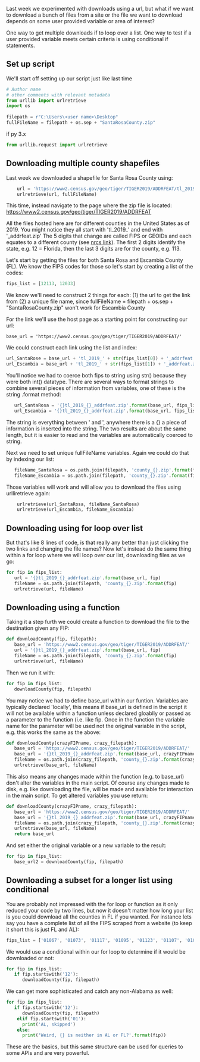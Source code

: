 Last week we experimented with downloads using a url, but what if we want to download a bunch of files from a site or the file we want to download depends on some user provided variable or area of interest?

One way to get multiple downloads if to loop over a list.
One way to test if a user provided variable meets certain criteria is using conditional if statements.

## Set up script
We'll start off setting up our script just like last time

```python
# Author name
# other comments with relevant metadata
from urllib import urlretrieve
import os
   
filepath = r"C:\Users\<user name>\Desktop"
fullFileName = filepath + os.sep + "SantaRosaCounty.zip"
```

if py 3.x
```python
from urllib.request import urlretrieve
```
## Downloading multiple county shapefiles

Last week we downloaded a shapefile for Santa Rosa County using:
```python
    url = 'https://www2.census.gov/geo/tiger/TIGER2019/ADDRFEAT/tl_2019_12113_addrfeat.zip'
    urlretrieve(url, fullFileName)
```
This time, instead navigate to the page where the zip file is located: https://www2.census.gov/geo/tiger/TIGER2019/ADDRFEAT

All the files hosted here are for different counties in the United States as of 2019. You might notice they all start with 'tl_2019_' and end with '_addrfeat.zip' The 5 digits that change are called FIPS or GEOIDs and each equates to a different county (see [nrcs link](https://www.nrcs.usda.gov/wps/portal/nrcs/detail/fl/about/?cid=nrcs143_013697)). The first 2 digits identify the state, e.g. 12 = Florida, then the last 3 digits are for the county, e.g.  113. 

Let's start by getting the files for both Santa Rosa and Escambia County (FL). We know the FIPS codes for those so let's start by creating a list of the codes:
```python
fips_list = [12113, 12033]
```
We know we'll need to construct 2 things for each:
     (1) the url to get the link from 
     (2) a unique file name, since fullFileName = filepath + os.sep + "SantaRosaCounty.zip" won't work for Escambia County

For the link we'll use the host page as a starting point for constructing our url:

    base_url = 'https://www2.census.gov/geo/tiger/TIGER2019/ADDRFEAT/'

We could construct each link using the list and index:

```python
url_SantaRose = base_url + 'tl_2019_' + str(fips_list[0]) + '_addrfeat.zip'
url_Escambia = base_url + 'tl_2019_' + str(fips_list[1]) + '_addrfeat.zip'
```

You'll notice we had to coerce both fips to string using str() because they were both int() datatype. There are several ways to format strings to combine several pieces of information from variables, one of these is the string .format method:

```python
   url_SantaRosa = '{}tl_2019_{}_addrfeat.zip'.format(base_url, fips_list[0])
   url_Escambia = '{}tl_2019_{}_addrfeat.zip'.format(base_url, fips_list[1])
```

The string is everything between ' and ', anywhere there is a {} a piece of information is inserted into the string. The two results are about the same length, but it is easier to read and the variables are automatically coerced to string.

Next we need to set unique fullFileName variables. Again we could do that by indexing our list:

```python
   fileName_SantaRosa = os.path.join(filepath, 'county_{}.zip'.format(fips_list[0])
   fileName_Escambia = os.path.join(filepath, 'county_{}.zip'.format(fips_list[1])
```

Those variables will work and will allow you to download the files using urlliretrieve again:

```python
    urlretrieve(url_SantaRosa, fileName_SantaRosa)
    urlretrieve(url_Escambia, fileName_Escambia)
```
## Downloading using for loop over list
But that's like 8 lines of code, is that really any better than just clicking the two links and changing the file names? Now let's instead do the same thing within a for loop where we will loop over our list, downloading files as we go:

```python
for fip in fips_list:
   url = '{}tl_2019_{}_addrfeat.zip'.format(base_url, fip)
   fileName = os.path.join(filepath, 'county_{}.zip'.format(fip)
   urlretrieve(url, fileName)
```
## Downloading using a function
Taking it a step furth we could create a function to download the file to the destination given any FIP:

```python
def downloadCounty(fip, filepath):
   base_url = 'https://www2.census.gov/geo/tiger/TIGER2019/ADDRFEAT/'
   url = '{}tl_2019_{}_addrfeat.zip'.format(base_url, fip)
   fileName = os.path.join(filepath, 'county_{}.zip'.format(fip)
   urlretrieve(url, fileName)
```

Then we run it with:

```python
for fip in fips_list:
   downloadCounty(fip, filepath)
```

You may notice we had to define base_url within our funtion. Variables are typically declared 'locally', this means if base_url is defined in the script it will not be available within a function unless declared gloablly or passed as a parameter to the function (i.e. like fip. Once in the function the variable name for the parameter will be used not the original variable in the script, e.g. this works the same as the above:

```python
def downloadCounty(crazyFIPname, crazy_filepath):
   base_url = 'https://www2.census.gov/geo/tiger/TIGER2019/ADDRFEAT/'
   base_url = '{}tl_2019_{}_addrfeat.zip'.format(base_url, crazyFIPname)
   fileName = os.path.join(crazy_filepath, 'county_{}.zip'.format(crazyFIPname)
   urlretrieve(base_url, fileName)
```

This also means any changes made within the function (e.g. to base_url) don't alter the variables in the main script. Of course any changes made to disk, e.g. like downloading the file, will be made and available for interaction in the main script. To get altered variables you use return:

```python
def downloadCounty(crazyFIPname, crazy_filepath):
   base_url = 'https://www2.census.gov/geo/tiger/TIGER2019/ADDRFEAT/'
   base_url = '{}tl_2019_{}_addrfeat.zip'.format(base_url, crazyFIPname)
   fileName = os.path.join(crazy_filepath, 'county_{}.zip'.format(crazyFIPname)
   urlretrieve(base_url, fileName)
   return base_url
```

And set either the original variable or a new variable to the result:

```python
for fip in fips_list:
   base_url2 = downloadCounty(fip, filepath)
```
## Downloading a subset for a longer list using conditional
You are probably not impressed with the for loop or function as it only reduced your code by two lines, but now it doesn't matter how long your list is you could download all the counties in FL if you wanted. For instance lets say you have a complete list of all the FIPS scraped from a website (to keep it short this is just FL and AL):

```python
fips_list = ['01067', '01073', '01117', '01095', '01123', '01107', '01039', '01015', '01043', '01115', '01083', '01053', '01055', '01081', '01003', '01097', '01007', '01071', '01109', '01021', '01131', '01127', '01019', '01121', '01005', '01045', '01103', '01091', '01069', '01031', '01035', '01057', '01077', '01049', '01061', '01065', '01013', '01093', '01133', '01029', '01089', '01025', '01017', '01027', '01119', '01041', '01105', '01001', '01051', '01099', '01101', '01079', '01033', '01125', '01009', '01113', '01059', '01111', '01047', '01075', '01087', '01011', '01023', '01037', '01063', '01085', '01129', '12001', '12117', '12081', '12037', '12095', '12027', '12031', '12099', '12105', '12086', '12055', '12103', '12083', '12013', '12059', '12071', '12049', '12077', '12053', '12035', '12119', '12005', '12009', '12075', '12039', '12133', '12069', '12051', '12011', '12107', '12091', '12017', '12101', '12127', '12131', '12021', '12041', '12061', '12089', '12111', '12063', '12019', '12113', '12007', '12047', '12087', '12097', '12125', '12023', '12121', '12003', '12079', '12065', '12043', '12115', '12093', '12033', '12123', '12057', '12045', '12015', '12129', '12109', '12085', '12073', '12029', '12067']
```

We would use a conditional within our for loop to determine if it would be downloaded or not:

```python
for fip in fips_list:
   if fip.startswith('12'):
      downloadCounty(fip, filepath)
```

We can get more sophisticated and catch any non-Alabama as well:

```python
for fip in fips_list:
   if fip.startswith('12'):
      downloadCounty(fip, filepath)
    elif fip.startswith('01'):
      print('AL, skipped')
    else:
      print('Weird, {} is neither in AL or FL?'.format(fip))
```

These are the basics, but this same structure can be used for queries to some APIs and are very powerful.
